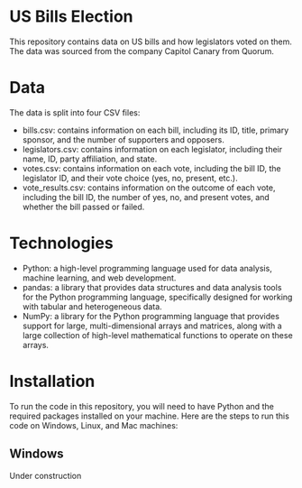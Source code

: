 # US Bills Election
This repository contains data on US bills and how legislators voted on them. The data was sourced from the company Capitol Canary from Quorum.

# Data
The data is split into four CSV files:

* bills.csv: contains information on each bill, including its ID, title, primary sponsor, and the number of supporters and opposers.
* legislators.csv: contains information on each legislator, including their name, ID, party affiliation, and state.
* votes.csv: contains information on each vote, including the bill ID, the legislator ID, and their vote choice (yes, no, present, etc.).
* vote_results.csv: contains information on the outcome of each vote, including the bill ID, the number of yes, no, and present votes, and whether the bill passed or failed.

# Technologies
* Python: a high-level programming language used for data analysis, machine learning, and web development.
* pandas: a library that provides data structures and data analysis tools for the Python programming language, specifically designed for working with tabular and heterogeneous data.
* NumPy: a library for the Python programming language that provides support for large, multi-dimensional arrays and matrices, along with a large collection of high-level mathematical functions to operate on these arrays.

# Installation
To run the code in this repository, you will need to have Python and the required packages installed on your machine. Here are the steps to run this code on Windows, Linux, and Mac machines:
## Windows 
Under construction
